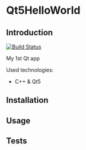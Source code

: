 # Qt5HelloWorld

## Introduction

[![Build Status](https://travis-ci.org/osya/Qt5HelloWorld.svg?branch=master)](https://travis-ci.org/osya/Qt5HelloWorld)

My 1st Qt app

Used technologies:

- C++ & Qt5

## Installation

## Usage

## Tests

